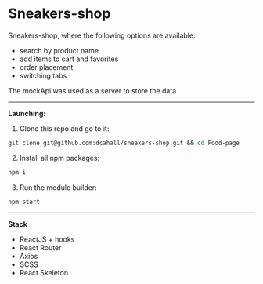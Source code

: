 # Sneakers-shop
Sneakers-shop, where the following options are available: 
- search by product name
- add items to cart and favorites
- order placement
- switching tabs

The mockApi was used as a server to store the data
____
**Launching:**
1. Clone this repo and go to it:
``` sh
git clone git@github.com:dcahall/sneakers-shop.git && cd Food-page
```
2. Install all npm packages:
``` sh
npm i
```
3. Run the module builder:
``` sh
npm start
```
____
**Stack**
- ReactJS + hooks
- React Router
- Axios
- SCSS
- React Skeleton
